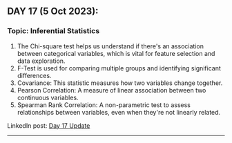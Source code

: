 
## **DAY 17 (5 Oct 2023):**
### Topic: Inferential Statistics

1. The Chi-square test helps us understand if there's an association between categorical variables, which is vital for feature selection and data exploration.
2. F-Test is used for comparing multiple groups and identifying significant differences.
3. Covariance: This statistic measures how two variables change together.
4. Pearson Correlation: A measure of linear association between two continuous variables.
5. Spearman Rank Correlation: A non-parametric test to assess relationships between variables, even when they're not linearly related.

LinkedIn post: [Day 17 Update](https://www.linkedin.com/posts/ravi6123_100daysmldl-100daysofdatascience-probability-activity-7115769332252475392-ujh2?utm_source=share&utm_medium=member_desktop)

---
